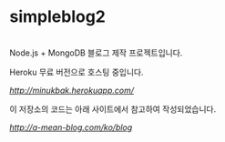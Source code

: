 # simpleblog2
<br>
Node.js + MongoDB 블로그 제작 프로젝트입니다.

Heroku 무료 버전으로 호스팅 중입니다.

*http://minukbak.herokuapp.com/*


이 저장소의 코드는 아래 사이트에서 참고하여 작성되었습니다.

*http://a-mean-blog.com/ko/blog*
